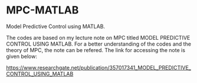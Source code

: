 # MPC-MATLAB
Model Predictive Control using MATLAB.

The codes are based on my lecture note on MPC titled MODEL PREDICTIVE CONTROL USING MATLAB. 
For a better understanding of the codes and the theory of MPC, the note can be refered. The link for accessing the note is given below:

https://www.researchgate.net/publication/357017341_MODEL_PREDICTIVE_CONTROL_USING_MATLAB

